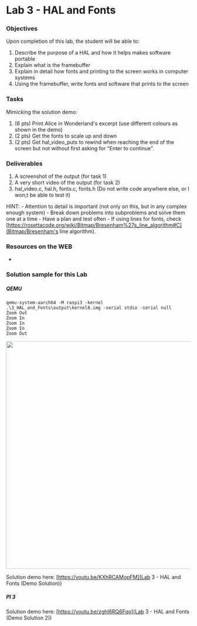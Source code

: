 # Lab 3 - HAL and Fonts

### Objectives
Upon completion of this lab, the student will be able to:

1. Describe the purpose of a HAL and how it helps makes software portable
2. Explain what is the framebuffer
3. Explain in detail how fonts and printing to the screen works in computer systems
4. Using the framebuffer, write fonts and software that prints to the screen

### Tasks
Mimicking the solution demo:
1. (6 pts) Print Alice in Wonderland's excerpt (use different colours as shown in the demo)
2. (2 pts) Get the fonts to scale up and down  
3. (2 pts) Get hal_video_puts to rewind when reaching the end of the screen
           but not without first asking for "Enter to continue".

### Deliverables
1. A screenshot of the output (for task 1)
2. A very short video of the output (for task 2)
3. hal_video.c, hal.h, fonts.c, fonts.h
(Do not write code anywhere else, or I won;t be able to test it)

HINT:
    - Attention to detail is important (not only on this, but in any complex enough system)
    - Break down problems into subproblems and solve them one at a time
    - Have a plan and test often
    - If using lines for fonts, check [https://rosettacode.org/wiki/Bitmap/Bresenham%27s_line_algorithm#C](Bitmap/Bresenham's line algorithm).


### Resources on the WEB
-


### Solution sample for this Lab
##### QEMU
```ba)sh
qemu-system-aarch64 -M raspi3 -kernel .\3_HAL_and_Fonts\output\kernel8.img -serial stdio -serial null            
Zoom Out
Zoom In
Zoom In
Zoom In
Zoom Out
```

<img src="https://github.com/rromanotero/os_labs/blob/master/3_HAL_and_Fonts/images/lab_solution.jpg" width="620"/>

Solution demo here: [https://youtu.be/KXhRCAMopFM](Lab 3 - HAL and Fonts (Demo Solution))

##### PI 3

Solution demo here: [https://youtu.be/zghl6RQ6Fqo](Lab 3 - HAL and Fonts (Demo Solution 2))
